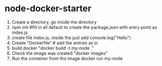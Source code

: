 # node-docker-starter
1) Create a directory, go inside the directory
2) npm init #fill in all default to create the package.json with entry point as index.js
3) create file index.js, inside the just add console.log("Hello")
4) Create "Dockerfile" # add the entries as in
5) build docker "docker build -t my-node ."
6) Check the image was created "docker images"
7) Run the container from the image docker run my-node
